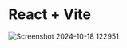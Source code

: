 # React + Vite

![Screenshot 2024-10-18 122951](https://github.com/user-attachments/assets/75dc194e-1d34-4211-b5a7-08f68eb6a4a2)
